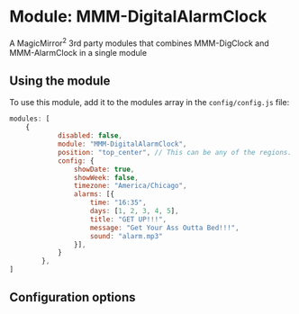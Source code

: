 # Module: MMM-DigitalAlarmClock
A MagicMirror<sup>2</sup> 3rd party modules that combines MMM-DigClock and MMM-AlarmClock in a single module

## Using the module

To use this module, add it to the modules array in the `config/config.js` file:
````javascript
modules: [
	{
			disabled: false,
			module: "MMM-DigitalAlarmClock",
			position: "top_center",	// This can be any of the regions.
			config: {
				showDate: true,
				showWeek: false,
				timezone: "America/Chicago",
				alarms: [{
					time: "16:35",
					days: [1, 2, 3, 4, 5],
					title: "GET UP!!!",
					message: "Get Your Ass Outta Bed!!!",
					sound: "alarm.mp3"
				}],
			}
		},
]
````

## Configuration options

